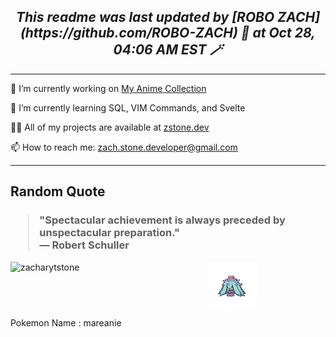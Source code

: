 <h2 align="center" style="font-style: italic; font-weight: bold;">This readme was last updated by [ROBO ZACH](https://github.com/ROBO-ZACH) 🤖 at Oct 28, 04:06 AM EST 🪄</h2>

---

🔭 I’m currently working on [My Anime Collection](https://github.com/ZacharyTStone/My-Anime-Collection)

🌱 I’m currently learning SQL, VIM Commands, and Svelte

👨‍💻 All of my projects are available at [zstone.dev](https://www.zstone.dev/)

📫 How to reach me: [zach.stone.developer@gmail.com](mailto:zach.stone.developer@gmail.com)

---

<!-- Add a Quotes section -->

## Random Quote

<h3>
<blockquote>
  "Spectacular achievement is always preceded by unspectacular preparation."
<br>— Robert Schuller
</blockquote>
</h3>

<div style="display: flex; flex-wrap: no-wrap; width: 100%; gap: 16px">
        <img width="60%" src="https://github-readme-streak-stats.herokuapp.com/?user=zacharytstone" alt="zacharytstone" />
    <img width="15%" class='poke-img' src='https://raw.githubusercontent.com/PokeAPI/sprites/master/sprites/pokemon/747.png' alt='mareanie'/>
</div>

<span class="poke-name"> Pokemon Name : mareanie</span>
